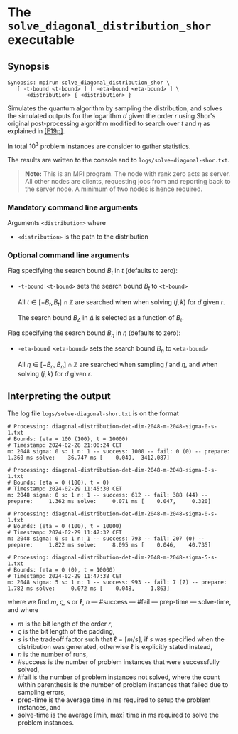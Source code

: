 # The <code>solve_diagonal_distribution_shor</code> executable

## Synopsis
```console
Synopsis: mpirun solve_diagonal_distribution_shor \
   [ -t-bound <t-bound> ] [ -eta-bound <eta-bound> ] \
      <distribution> { <distribution> }
```

Simulates the quantum algorithm by sampling the distribution, and solves the simulated outputs for the logarithm $d$ given the order $r$ using Shor's original post-processing algorithm modified to search over $t$ and $\eta$ as explained in [[E19p]](https://doi.org/10.48550/arXiv.1905.09084).

In total $10^3$ problem instances are consider to gather statistics.

The results are written to the console and to <code>logs/solve-diagonal-shor.txt</code>.

> <b>Note:</b> This is an MPI program. The node with rank zero acts as server. All other nodes are clients, requesting jobs from and reporting back to the server node. A minimum of two nodes is hence required.

### Mandatory command line arguments
Arguments <code>\<distribution\></code> where
- <code>\<distribution\></code> is the path to the distribution

### Optional command line arguments
Flag specifying the search bound $B_t$ in $t$ (defaults to zero):
- <code>-t-bound \<t-bound\></code> sets the search bound $B_t$ to <code>\<t-bound\></code>

   All $t \in [-B_t, B_t] \cap \mathbb Z$ are searched when when solving $(j, k)$ for $d$ given $r$.

   The search bound $B_\Delta$ in $\Delta$ is selected as a function of $B_t$.

Flag specifying the search bound $B_\eta$ in $\eta$ (defaults to zero):
- <code>-eta-bound \<eta-bound\></code> sets the search bound $B_\eta$ to <code>\<eta-bound\></code>

   All $\eta \in [-B_\eta, B_\eta] \cap \mathbb Z$ are searched when sampling $j$ and $\eta$, and when solving $(j, k)$ for $d$ given $r$.

## Interpreting the output
The log file <code>logs/solve-diagonal-shor.txt</code> is on the format
```
# Processing: diagonal-distribution-det-dim-2048-m-2048-sigma-0-s-1.txt
# Bounds: (eta = 100 (100), t = 10000)
# Timestamp: 2024-02-28 21:00:24 CET
m: 2048 sigma: 0 s: 1 n: 1 -- success: 1000 -- fail: 0 (0) -- prepare:     1.360 ms solve:    36.747 ms [    0.049,  3412.087] 

# Processing: diagonal-distribution-det-dim-2048-m-2048-sigma-0-s-1.txt
# Bounds: (eta = 0 (100), t = 0)
# Timestamp: 2024-02-29 11:45:30 CET
m: 2048 sigma: 0 s: 1 n: 1 -- success: 612 -- fail: 388 (44) -- prepare:     1.362 ms solve:     0.071 ms [    0.047,     0.320] 

# Processing: diagonal-distribution-det-dim-2048-m-2048-sigma-0-s-1.txt
# Bounds: (eta = 0 (100), t = 10000)
# Timestamp: 2024-02-29 11:47:32 CET
m: 2048 sigma: 0 s: 1 n: 1 -- success: 793 -- fail: 207 (0) -- prepare:     1.822 ms solve:     8.095 ms [    0.046,    40.735] 

# Processing: diagonal-distribution-det-dim-2048-m-2048-sigma-5-s-1.txt
# Bounds: (eta = 0 (0), t = 10000)
# Timestamp: 2024-02-29 11:47:38 CET
m: 2048 sigma: 5 s: 1 n: 1 -- success: 993 -- fail: 7 (7) -- prepare:     1.782 ms solve:     0.072 ms [    0.048,     1.863] 
```
where we find $m$, $\varsigma$, $s$ or $\ell$, $n$ — #success — #fail — prep-time — solve-time, and where
- $m$ is the bit length of the order $r$,
- $\varsigma$ is the bit length of the padding,
- $s$ is the tradeoff factor such that $\ell = \lceil m / s \rceil$, if $s$ was specified when the distribution was generated, otherwise $\ell$ is explicitly stated instead,
- $n$ is the number of runs,
- #success is the number of problem instances that were successfully solved,
- #fail is the number of problem instances not solved, where the count within parenthesis is the number of problem instances that failed due to sampling errors,
- prep-time is the average time in ms required to setup the problem instances, and
- solve-time is the average [min, max] time in ms required to solve the problem instances.